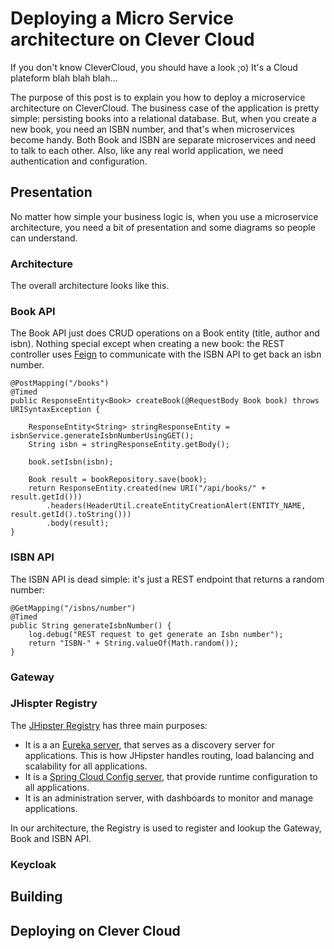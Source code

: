 # Deploying a Micro Service architecture on Clever Cloud

If you don't know CleverCloud, you should have a look ;o) It's a Cloud plateform blah blah blah...

The purpose of this post is to explain you how to deploy a microservice architecture on CleverCloud.
The business case of the application is pretty simple: persisting books into a relational database. 
But, when you create a new book, you need an ISBN number, and that's when microservices become handy.
Both Book and ISBN are separate microservices and need to talk to each other.
Also, like any real world application, we need authentication and configuration.

## Presentation

No matter how simple your business logic is, when you use a microservice architecture, you need a bit of presentation and some diagrams so people can understand. 

### Architecture

The overall architecture looks like this.
    
### Book API

The Book API just does CRUD operations on a Book entity (title, author and isbn). Nothing special except
when creating a new book: the REST controller uses [Feign](https://github.com/OpenFeign/feign) to communicate with the ISBN API to get back an isbn number.

    @PostMapping("/books")
    @Timed
    public ResponseEntity<Book> createBook(@RequestBody Book book) throws URISyntaxException {

        ResponseEntity<String> stringResponseEntity = isbnService.generateIsbnNumberUsingGET();
        String isbn = stringResponseEntity.getBody();

        book.setIsbn(isbn);

        Book result = bookRepository.save(book);
        return ResponseEntity.created(new URI("/api/books/" + result.getId()))
            .headers(HeaderUtil.createEntityCreationAlert(ENTITY_NAME, result.getId().toString()))
            .body(result);
    }

### ISBN API

The ISBN API is dead simple: it's just a REST endpoint that returns a random number:

    @GetMapping("/isbns/number")
    @Timed
    public String generateIsbnNumber() {
        log.debug("REST request to get generate an Isbn number");
        return "ISBN-" + String.valueOf(Math.random());
    }

### Gateway

### JHispter Registry

The [JHipster Registry](http://www.jhipster.tech/jhipster-registry/) has three main purposes:

* It is a an [Eureka server](https://cloud.spring.io/spring-cloud-netflix/spring-cloud-netflix.html), that serves as a discovery server for applications. This is how JHipster handles routing, load balancing and scalability for all applications.
* It is a [Spring Cloud Config server](https://cloud.spring.io/spring-cloud-config/spring-cloud-config.html), that provide runtime configuration to all applications.
* It is an administration server, with dashboards to monitor and manage applications.

In our architecture, the Registry is used to register and lookup the Gateway, Book and ISBN API.

### Keycloak

## Building

## Deploying on Clever Cloud


